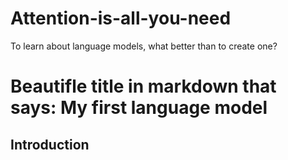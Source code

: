 # Attention-is-all-you-need
To learn about language models, what better than to create one?

# Beautifle title in markdown that says: My first language model

## Introduction


